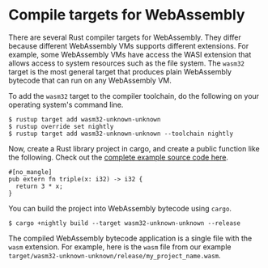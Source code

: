 # Compile targets for WebAssembly

There are several Rust compiler targets for WebAssembly. They differ
because different WebAssembly VMs supports different extensions. 
For example, some WebAssembly VMs have access the WASI extension that allows
access to system resources such as the file system.
The `wasm32` target is the most general target that produces plain WebAssembly
bytecode that can run on any WebAssembly VM.

To add the `wasm32` target to the compiler toolchain, do the following on your operating system's command line.

```
$ rustup target add wasm32-unknown-unknown
$ rustup override set nightly
$ rustup target add wasm32-unknown-unknown --toolchain nightly
```

Now, create a Rust library project in cargo, and create a public function like the following. Check out the [complete example source code here](https://github.com/second-state/wasm-learning/tree/master/browser/triple).

```
#[no_mangle]
pub extern fn triple(x: i32) -> i32 {
  return 3 * x;
}
```

You can build the project into WebAssembly bytecode using `cargo`.

```
$ cargo +nightly build --target wasm32-unknown-unknown --release
```

The compiled WebAssembly bytecode application is a single file with the `wasm` extension. For example, here is the `wasm` file from our example `target/wasm32-unknown-unknown/release/my_project_name.wasm`.


